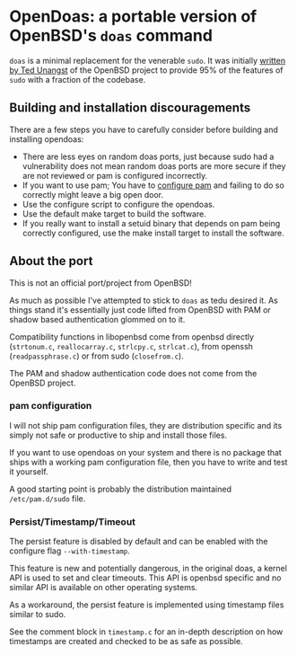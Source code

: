 # OpenDoas: a portable version of OpenBSD's `doas` command

`doas` is a minimal replacement for the venerable `sudo`. It was
initially [written by Ted Unangst](http://www.tedunangst.com/flak/post/doas)
of the OpenBSD project to provide 95% of the features of `sudo` with a
fraction of the codebase.

## Building and installation discouragements

There are a few steps you have to carefully consider before building and installing
opendoas:

* There are less eyes on random doas ports, just because sudo had a vulnerability
  does not mean random doas ports are more secure if they are not reviewed
  or pam is configured incorrectly.
* If you want to use pam; You have to [configure pam](#pam-configuration)
  and failing to do so correctly might leave a big open door.
* Use the configure script to configure the opendoas.
* Use the default make target to build the software.
* If you really want to install a setuid binary that depends on
  pam being correctly configured, use the make install target
  to install the software.

## About the port

This is not an official port/project from OpenBSD!

As much as possible I've attempted to stick to `doas` as tedu desired
it. As things stand it's essentially just code lifted from OpenBSD with
PAM or shadow based authentication glommed on to it.

Compatibility functions in libopenbsd come from openbsd directly
(`strtonum.c`, `reallocarray.c`, `strlcpy.c`, `strlcat.c`),
from openssh (`readpassphrase.c`) or from sudo (`closefrom.c`).

The PAM and shadow authentication code does not come from the OpenBSD project.

### pam configuration

I will not ship pam configuration files, they are distribution specific and
its simply not safe or productive to ship and install those files.

If you want to use opendoas on your system and there is no package that
ships with a working pam configuration file, then you have to write and
test it yourself.

A good starting point is probably the distribution maintained `/etc/pam.d/sudo`
file.

### Persist/Timestamp/Timeout

The persist feature is disabled by default and can be enabled with the configure
flag `--with-timestamp`.

This feature is new and potentially dangerous, in the original doas, a kernel API
is used to set and clear timeouts. This API is openbsd specific and no similar API
is available on other operating systems.

As a workaround, the persist feature is implemented using timestamp files
similar to sudo.

See the comment block in `timestamp.c` for an in-depth description on how
timestamps are created and checked to be as safe as possible.
